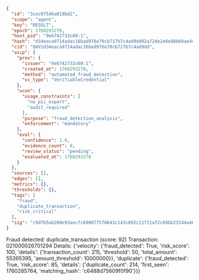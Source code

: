 ```json
{
  "id": "3cec975d6a018bd2",
  "scope": "agent",
  "key": "RESULT",
  "epoch": 1760293270,
  "host_pid": "9e6742732c60:1",
  "hash": "d34eaca9714adac16bad976e70cb717b7c4ad9dd02a72de2e8e88b69ae4c2900",
  "cid": "QmV1d34eaca9714adac16bad976e70cb717b7c4ad9dd",
  "aicp": {
    "prov": {
      "issuer": "9e6742732c60:1",
      "created_at": 1760293270,
      "method": "automated_fraud_detection",
      "vc_type": "VerifiableCredential"
    },
    "ucon": {
      "usage_constraints": [
        "no_pii_export",
        "audit_required"
      ],
      "purpose": "fraud_detection_analysis",
      "enforcement": "mandatory"
    },
    "eval": {
      "confidence": 1.0,
      "evidence_count": 0,
      "review_status": "pending",
      "evaluated_at": 1760293270
    }
  },
  "sources": [],
  "edges": [],
  "metrics": {},
  "thresholds": {},
  "tags": [
    "fraud",
    "duplicate_transaction",
    "risk_critical"
  ],
  "sig": "c9d7b5ab280e93aecfc6908775f6643c143c892c11f21af2c69bb23144a46520"
}
```

Fraud detected: duplicate_transaction (score: 92)
Transaction: 021000026701294
Details: {'velocity': {'fraud_detected': True, 'risk_score': 100, 'details': {'transaction_count': 215, 'threshold': 50, 'total_amount': 55395395, 'amount_threshold': 10000000}}, 'duplicate': {'fraud_detected': True, 'risk_score': 85, 'details': {'duplicate_count': 214, 'first_seen': 1760285764, 'matching_hash': 'c6488d75609f0f90'}}}